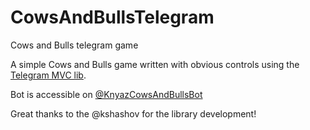 # CowsAndBullsTelegram
Cows and Bulls telegram game

A simple Cows and Bulls game written with obvious controls using the [Telegram MVC lib](https://github.com/kshashov/spring-boot-starter-telegram).

Bot is accessible on [@KnyazCowsAndBullsBot](https://t.me/KnyazCowsAndBullsBot)

Great thanks to the @kshashov for the library development!
